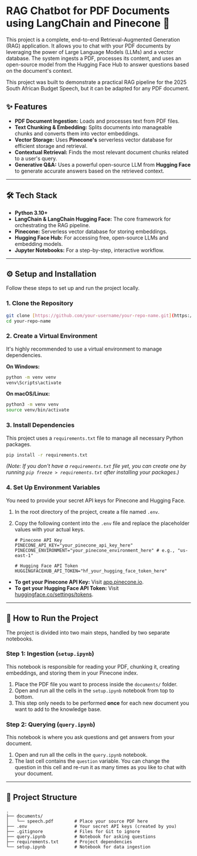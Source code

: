 # RAG Chatbot for PDF Documents using LangChain and Pinecone 🤖

This project is a complete, end-to-end Retrieval-Augmented Generation (RAG) application. It allows you to chat with your PDF documents by leveraging the power of Large Language Models (LLMs) and a vector database. The system ingests a PDF, processes its content, and uses an open-source model from the Hugging Face Hub to answer questions based on the document's context.

This project was built to demonstrate a practical RAG pipeline for the 2025 South African Budget Speech, but it can be adapted for any PDF document.

## ✨ Features

* **PDF Document Ingestion:** Loads and processes text from PDF files.
* **Text Chunking & Embedding:** Splits documents into manageable chunks and converts them into vector embeddings.
* **Vector Storage:** Uses **Pinecone's** serverless vector database for efficient storage and retrieval.
* **Contextual Retrieval:** Finds the most relevant document chunks related to a user's query.
* **Generative Q&A:** Uses a powerful open-source LLM from **Hugging Face** to generate accurate answers based on the retrieved context.

---

## 🛠️ Tech Stack

* **Python 3.10+**
* **LangChain & LangChain Hugging Face:** The core framework for orchestrating the RAG pipeline.
* **Pinecone:** Serverless vector database for storing embeddings.
* **Hugging Face Hub:** For accessing free, open-source LLMs and embedding models.
* **Jupyter Notebooks:** For a step-by-step, interactive workflow.

---

## ⚙️ Setup and Installation

Follow these steps to set up and run the project locally.

### 1. Clone the Repository
```bash
git clone [https://github.com/your-username/your-repo-name.git](https://github.com/your-username/your-repo-name.git)
cd your-repo-name
```

### 2. Create a Virtual Environment
It's highly recommended to use a virtual environment to manage dependencies.

**On Windows:**
```bash
python -m venv venv
venv\Scripts\activate
```

**On macOS/Linux:**
```bash
python3 -m venv venv
source venv/bin/activate
```

### 3. Install Dependencies
This project uses a `requirements.txt` file to manage all necessary Python packages.

```bash
pip install -r requirements.txt
```
*(Note: If you don't have a `requirements.txt` file yet, you can create one by running `pip freeze > requirements.txt` after installing your packages.)*

### 4. Set Up Environment Variables
You need to provide your secret API keys for Pinecone and Hugging Face.

1.  In the root directory of the project, create a file named `.env`.
2.  Copy the following content into the `.env` file and replace the placeholder values with your actual keys.

    ```
    # Pinecone API Key
    PINECONE_API_KEY="your_pinecone_api_key_here"
    PINECONE_ENVIRONMENT="your_pinecone_environment_here" # e.g., "us-east-1"
    
    # Hugging Face API Token
    HUGGINGFACEHUB_API_TOKEN="hf_your_hugging_face_token_here"
    ```

* **To get your Pinecone API Key:** Visit [app.pinecone.io](https://app.pinecone.io/).
* **To get your Hugging Face API Token:** Visit [huggingface.co/settings/tokens](https://huggingface.co/settings/tokens).

---

## 🚀 How to Run the Project

The project is divided into two main steps, handled by two separate notebooks.

### Step 1: Ingestion (`setup.ipynb`)

This notebook is responsible for reading your PDF, chunking it, creating embeddings, and storing them in your Pinecone index.

1.  Place the PDF file you want to process inside the `documents/` folder.
2.  Open and run all the cells in the `setup.ipynb` notebook from top to bottom.
3.  This step only needs to be performed **once** for each new document you want to add to the knowledge base.

### Step 2: Querying (`query.ipynb`)

This notebook is where you ask questions and get answers from your document.

1.  Open and run all the cells in the `query.ipynb` notebook.
2.  The last cell contains the `question` variable. You can change the question in this cell and re-run it as many times as you like to chat with your document.

---

## 📂 Project Structure
```
.
├── documents/
│   └── speech.pdf        # Place your source PDF here
├── .env                  # Your secret API keys (created by you)
├── .gitignore            # Files for Git to ignore
├── query.ipynb           # Notebook for asking questions
├── requirements.txt      # Project dependencies
└── setup.ipynb           # Notebook for data ingestion
```
